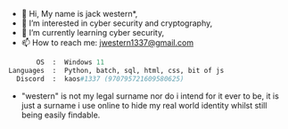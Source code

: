- 👋 Hi, My name is jack western*,
- 👀 I’m interested in cyber security and cryptography,
- 🌱 I’m currently learning cyber security,
- 📫 How to reach me: jwestern1337@gmail.com

```python
       OS  :  Windows 11 
Languages  :  Python, batch, sql, html, css, bit of js
  Discord  :  kaos#1337 (970795721609580625)
```

* "western" is not my legal surname nor do i intend for it ever to be, it is just a surname i use online to hide my real world identity whilst still being easily findable.
